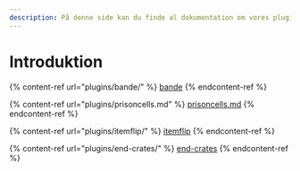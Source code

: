 ```yaml
---
description: På denne side kan du finde al dokumentation om vores plugins.
---
```


# Introduktion

{% content-ref url="plugins/bande/" %}
[bande](plugins/bande/)
{% endcontent-ref %}

{% content-ref url="plugins/prisoncells.md" %}
[prisoncells.md](plugins/prisoncells.md)
{% endcontent-ref %}

{% content-ref url="plugins/itemflip/" %}
[itemflip](plugins/itemflip/)
{% endcontent-ref %}

{% content-ref url="plugins/end-crates/" %}
[end-crates](plugins/end-crates/)
{% endcontent-ref %}
